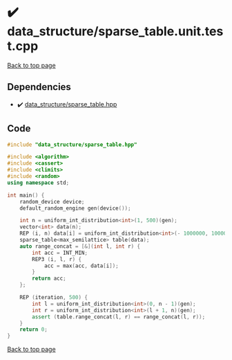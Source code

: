 <!-- mathjax config similar to math.stackexchange -->
<script type="text/javascript" async
  src="https://cdnjs.cloudflare.com/ajax/libs/mathjax/2.7.5/MathJax.js?config=TeX-MML-AM_CHTML">
</script>
<script type="text/x-mathjax-config">
  MathJax.Hub.Config({
    TeX: { equationNumbers: { autoNumber: "AMS" }},
    tex2jax: {
      inlineMath: [ ['$','$'] ],
      processEscapes: true
    },
    "HTML-CSS": { matchFontHeight: false },
    displayAlign: "left",
    displayIndent: "2em"
  });
</script>

<script type="text/javascript" src="https://cdnjs.cloudflare.com/ajax/libs/jquery/3.4.1/jquery.min.js"></script>
<script src="https://cdn.jsdelivr.net/npm/jquery-balloon-js@1.1.2/jquery.balloon.min.js" integrity="sha256-ZEYs9VrgAeNuPvs15E39OsyOJaIkXEEt10fzxJ20+2I=" crossorigin="anonymous"></script>
<script type="text/javascript" src="../../assets/js/copy-button.js"></script>
<link rel="stylesheet" href="../../assets/css/copy-button.css" />


# :heavy_check_mark: data_structure/sparse_table.unit.test.cpp


[Back to top page](../../index.html)



## Dependencies
* :heavy_check_mark: [data_structure/sparse_table.hpp](../../library/data_structure/sparse_table.hpp.html)


## Code
```cpp
#include "data_structure/sparse_table.hpp"

#include <algorithm>
#include <cassert>
#include <climits>
#include <random>
using namespace std;

int main() {
    random_device device;
    default_random_engine gen(device());

    int n = uniform_int_distribution<int>(1, 500)(gen);
    vector<int> data(n);
    REP (i, n) data[i] = uniform_int_distribution<int>(- 1000000, 1000000)(gen);
    sparse_table<max_semilattice> table(data);
    auto range_concat = [&](int l, int r) {
        int acc = INT_MIN;
        REP3 (i, l, r) {
            acc = max(acc, data[i]);
        }
        return acc;
    };

    REP (iteration, 500) {
        int l = uniform_int_distribution<int>(0, n - 1)(gen);
        int r = uniform_int_distribution<int>(l + 1, n)(gen);
        assert (table.range_concat(l, r) == range_concat(l, r));
    }
    return 0;
}

```

[Back to top page](../../index.html)

